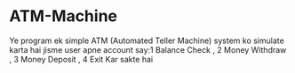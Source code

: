 # ATM-Machine
Ye program ek simple ATM (Automated Teller Machine) system ko simulate karta hai jisme user apne account say:1 Balance  Check , 2 Money Withdraw  , 3 Money Deposit , 4 Exit  Kar sakte hai
